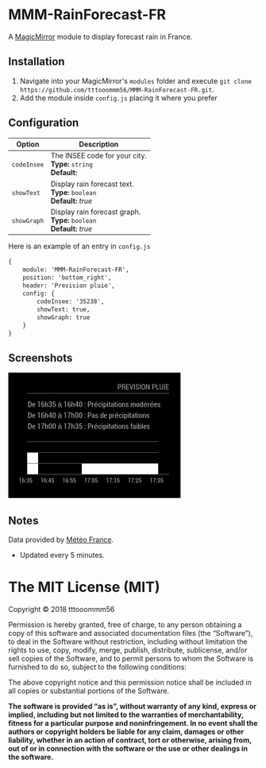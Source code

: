# MMM-RainForecast-FR
A <a href="https://github.com/MichMich/MagicMirror">MagicMirror</a> module to display forecast rain in France.


## Installation
1. Navigate into your MagicMirror's `modules` folder and execute `git clone https://github.com/tttooommm56/MMM-RainForecast-FR.git`.
2. Add the module inside `config.js` placing it where you prefer 


## Configuration


|Option|Description|
|---|---|
|`codeInsee`|The INSEE code for your city.<br>**Type:** `string`<br>**Default:** <i></i>|
|`showText`|Display rain forecast text.<br>**Type:** `boolean`<br>**Default:** <i>true</i>|
|`showGraph`|Display rain forecast graph.<br>**Type:** `boolean`<br>**Default:** <i>true</i>|

Here is an example of an entry in `config.js`
```
{
	module: 'MMM-RainForecast-FR',
	position: 'bottom_right',
	header: 'Prevision pluie',
	config: {
		codeInsee: '35238',
		showText: true,
		showGraph: true
	}
}
```

## Screenshots

![Screenshot of rain forecast](screenshotRainForecast.png?raw=true "Rain forecast")



## Notes
Data provided by <a href="http://www.meteofrance.com/previsions-meteo-france/previsions-pluie">Météo France</a>.
- Updated every 5 minutes.


The MIT License (MIT)
=====================

Copyright © 2018 tttooommm56 

Permission is hereby granted, free of charge, to any person
obtaining a copy of this software and associated documentation
files (the “Software”), to deal in the Software without
restriction, including without limitation the rights to use,
copy, modify, merge, publish, distribute, sublicense, and/or sell
copies of the Software, and to permit persons to whom the
Software is furnished to do so, subject to the following
conditions:

The above copyright notice and this permission notice shall be
included in all copies or substantial portions of the Software.

**The software is provided “as is”, without warranty of any kind, express or implied, including but not limited to the warranties of merchantability,
fitness for a particular purpose and noninfringement. In no event shall the authors or copyright holders be liable for any claim, damages or other liability,
whether in an action of contract, tort or otherwise, arising from, out of or in connection with the software or the use or other dealings in the software.**
